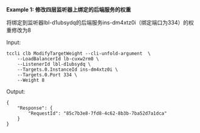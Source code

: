 **Example 1: 修改四层监听器上绑定的后端服务的权重**

将绑定到监听器lbl-d1ubsydq的后端服务ins-dm4xtz0i（绑定端口为334）的权重修改为8

Input: 

```
tccli clb ModifyTargetWeight --cli-unfold-argument  \
    --LoadBalancerId lb-cuxw2rm0 \
    --ListenerId lbl-d1ubsydq \
    --Targets.0.InstanceId ins-dm4xtz0i \
    --Targets.0.Port 334 \
    --Weight 8
```

Output: 
```
{
    "Response": {
        "RequestId": "85c7b3e8-7fd8-4c62-8b3b-7ba52d7a1dca"
    }
}
```

